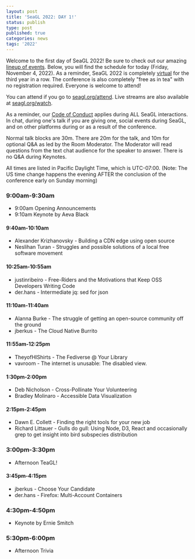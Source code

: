 ```yaml
---
layout: post
title: 'SeaGL 2022: DAY 1!'
status: publish
type: post
published: true
categories: news
tags: '2022'
---
```


Welcome to the first day of SeaGL 2022! Be sure to check out our amazing [lineup of events](https://osem.seagl.org/conferences/seagl2022/schedule). Below, you will find the schedule for today (Friday, November 4, 2022). As a reminder, SeaGL 2022 is completely [virtual](https://seagl.org/news/2022/06/28/Virtual_SeaGL_2022.html) for the third year in a row. The conference is also completely "free as in tea" with no registration required. Everyone is welcome to attend!

You can attend if you go to [seagl.org/attend](https://seagl.org/attend). Live streams are also available at [seagl.org/watch](https://seagl.org/watch).

As a reminder, our [Code of Conduct](https://seagl.org/code_of_conduct.html) applies during ALL SeaGL interactions. In chat, during one's talk if you are giving one, social events during SeaGL, and on other platforms during or as a result of the conference.

Normal talk blocks are 30m. There are 20m for the talk, and 10m for optional Q&A as led by the Room Moderator. The Moderator will read questions from the text chat audience for the speaker to answer. There is no Q&A during Keynotes.

All times are listed in Pacific Daylight Time, which is UTC-07:00. (Note: The US time change happens the evening AFTER the conclusion of the conference early on Sunday morning)

### 9:00am-9:30am
* 9:00am Opening Announcements
* 9:10am Keynote by Aeva Black

#### 9:40am-10:10am
* Alexander Krizhanovsky - Building a CDN edge using open source
* Neslihan Turan - Struggles and possible solutions of a local free software movement

#### 10:25am-10:55am
* justinribeiro - Free-Riders and the Motivations that Keep OSS Developers Writing Code
* der.hans - Intermediate jq: sed for json

#### 11:10am-11:40am
* Alanna Burke - The struggle of getting an open-source community off the ground
* jberkus - The Cloud Native Burrito

#### 11:55am-12:25pm
* TheyofHIShirts - The Fediverse @ Your Library
* vavroom - The internet is unusable: The disabled view.

#### 1:30pm-2:00pm
* Deb Nicholson - Cross-Pollinate Your Volunteering
* Bradley Molinaro - Accessible Data Visualization

#### 2:15pm-2:45pm
* Dawn E. Collett - Finding the right tools for your new job
* Richard Littauer - Gulls do gull: Using Node, D3, React and occasionally grep to get insight into bird subspecies distribution

### 3:00pm-3:30pm
* Afternoon TeaGL!

#### 3:45pm-4:15pm
* jberkus - Choose Your Candidate
* der.hans - Firefox: Multi-Account Containers

### 4:30pm-4:50pm
* Keynote by Ernie Smitch

### 5:30pm-6:00pm
* Afternoon Trivia
